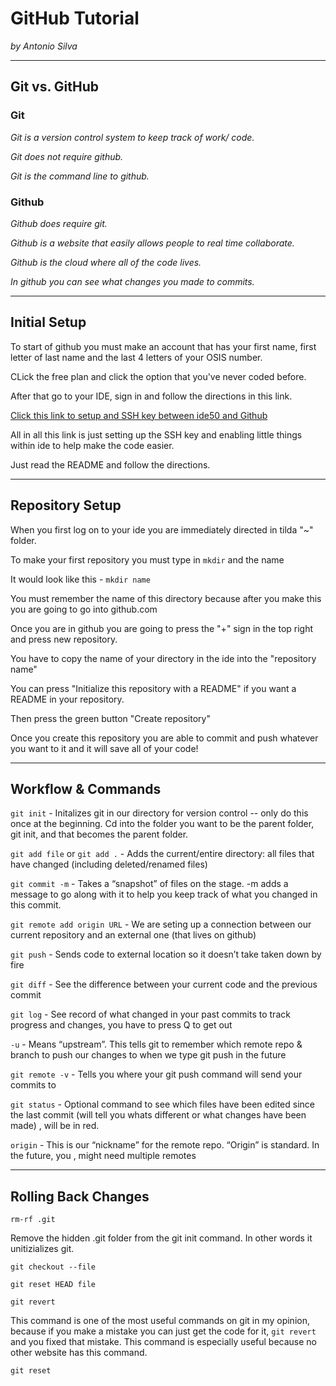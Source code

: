 # GitHub Tutorial

_by Antonio Silva_

---
## Git vs. GitHub

### Git

_Git is a version control system to keep track of work/ code._

_Git does not require github._

_Git is the command line to github._

### Github

_Github does require git._

_Github is a website that easily allows people to real time collaborate._

_Github is the cloud where all of the code lives._

_In github you can see what changes you made to commits._

---
## Initial Setup

To start of github you must make an account that has your first name, first letter of last name and the last 4 letters of your OSIS number.

CLick the free plan and click the option that you've never coded before.

After that go to your IDE, sign in and follow the directions in this link.

[Click this link to setup and SSH key between ide50 and Github](https://github.com/hstatsep/ide50)

All in all this link is just setting up the SSH key and enabling little things within ide to help make the code easier.

Just read the README and follow the directions.

---
## Repository Setup

When you first log on to your ide you are immediately directed in tilda "~" folder.

To make your first repository you must type in `mkdir` and the name 

It would look like this - `mkdir name`

You must remember the name of this directory because after you make this you are going to go into github.com

Once you are in github you are going to press the "+" sign in the top right and press new repository.

You have to copy the name of your directory in the ide into the "repository name"

You can press "Initialize this repository with a README" if you want a README in your repository.

Then press the green button "Create repository"

Once you create this repository you are able to commit and push whatever you want to it and it will save all of your code!
  
---
## Workflow & Commands

`git init` - Initalizes git in our directory for version control -- only do this once at the beginning. Cd into the folder you want to be the parent folder, git init, and that becomes the parent folder. 

`git add file` or `git add .` - Adds the current/entire directory: all files that have changed (including deleted/renamed files)

`git commit -m` - Takes a “snapshot” of files on the stage. -m adds a message to go along with it to help you keep track of what you changed in this commit.

`git remote add origin URL` - We are seting up a connection between our current repository and an external one (that lives on github)

`git push` - Sends code to external location so it doesn’t take taken down by fire

`git diff` - See the difference between your current code and the previous commit

`git log` -  See record of what changed in your past commits to track progress and changes, you have to press Q to get out

`-u` - Means “upstream”. This tells git to remember which remote repo & branch to push our changes to when we type git push in the future

`git remote -v` - Tells you where your git push command will send your commits to

`git status` - Optional command to see which files have been edited since the last commit (will tell you whats different or what changes have been made) , will be in red.

`origin` - This is our “nickname” for the remote repo. “Origin” is standard. In the future, you , might need multiple remotes

---
## Rolling Back Changes

`rm-rf .git`

Remove the hidden .git folder from the git init command. In other words it unitizializes git.

`git checkout --file`



`git reset HEAD file`



`git revert`

This command is one of the most useful commands on git in my opinion, because if you make a mistake you can just get the code for it, `git revert` and you fixed that mistake.
This command is especially useful because no other website has this command.

`git reset`


